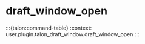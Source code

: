 # draft_window_open

:::{talon:command-table}
:context: user.plugin.talon_draft_window.draft_window_open
:::
